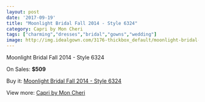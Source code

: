 ```yaml
---
layout: post
date: '2017-09-19'
title: "Moonlight Bridal Fall 2014 - Style 6324"
category: Capri by Mon Cheri
tags: ["charming","dresses","bridal","gowns","wedding"]
image: http://img.idealgown.com/3176-thickbox_default/moonlight-bridal-fall-2014-style-6324.jpg
---
```

Moonlight Bridal Fall 2014 - Style 6324

On Sales: **$509**
<a href="https://www.idealgown.com/en/capri-by-mon-cheri/1520-moonlight-bridal-fall-2014-style-6324.html"><amp-img layout="responsive" width="600" height="600" src="//img.idealgown.com/3176-thickbox_default/moonlight-bridal-fall-2014-style-6324.jpg" alt="Moonlight Bridal Fall 2014 - Style 6324 0" /></a>
<a href="https://www.idealgown.com/en/capri-by-mon-cheri/1520-moonlight-bridal-fall-2014-style-6324.html"><amp-img layout="responsive" width="600" height="600" src="//img.idealgown.com/3178-thickbox_default/moonlight-bridal-fall-2014-style-6324.jpg" alt="Moonlight Bridal Fall 2014 - Style 6324 1" /></a>
<a href="https://www.idealgown.com/en/capri-by-mon-cheri/1520-moonlight-bridal-fall-2014-style-6324.html"><amp-img layout="responsive" width="600" height="600" src="//img.idealgown.com/3177-thickbox_default/moonlight-bridal-fall-2014-style-6324.jpg" alt="Moonlight Bridal Fall 2014 - Style 6324 2" /></a>

Buy it: [Moonlight Bridal Fall 2014 - Style 6324](https://www.idealgown.com/en/capri-by-mon-cheri/1520-moonlight-bridal-fall-2014-style-6324.html "Moonlight Bridal Fall 2014 - Style 6324")

View more: [Capri by Mon Cheri](https://www.idealgown.com/en/24-capri-by-mon-cheri "Capri by Mon Cheri")